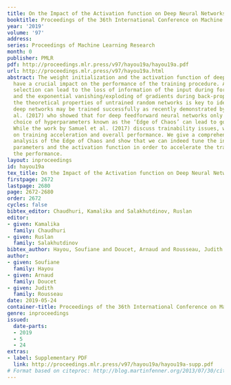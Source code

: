 ```yaml
---
title: On the Impact of the Activation function on Deep Neural Networks Training
booktitle: Proceedings of the 36th International Conference on Machine Learning
year: '2019'
volume: '97'
address: 
series: Proceedings of Machine Learning Research
month: 0
publisher: PMLR
pdf: http://proceedings.mlr.press/v97/hayou19a/hayou19a.pdf
url: http://proceedings.mlr.press/v97/hayou19a.html
abstract: The weight initialization and the activation function of deep neural networks
  have a crucial impact on the performance of the training procedure. An inappropriate
  selection can lead to the loss of information of the input during forward propagation
  and the exponential vanishing/exploding of gradients during back-propagation. Understanding
  the theoretical properties of untrained random networks is key to identifying which
  deep networks may be trained successfully as recently demonstrated by Samuel et
  al. (2017) who showed that for deep feedforward neural networks only a specific
  choice of hyperparameters known as the ‘Edge of Chaos’ can lead to good performance.
  While the work by Samuel et al. (2017) discuss trainability issues, we focus here
  on training acceleration and overall performance. We give a comprehensive theoretical
  analysis of the Edge of Chaos and show that we can indeed tune the initialization
  parameters and the activation function in order to accelerate the training and improve
  the performance.
layout: inproceedings
id: hayou19a
tex_title: On the Impact of the Activation function on Deep Neural Networks Training
firstpage: 2672
lastpage: 2680
page: 2672-2680
order: 2672
cycles: false
bibtex_editor: Chaudhuri, Kamalika and Salakhutdinov, Ruslan
editor:
- given: Kamalika
  family: Chaudhuri
- given: Ruslan
  family: Salakhutdinov
bibtex_author: Hayou, Soufiane and Doucet, Arnaud and Rousseau, Judith
author:
- given: Soufiane
  family: Hayou
- given: Arnaud
  family: Doucet
- given: Judith
  family: Rousseau
date: 2019-05-24
container-title: Proceedings of the 36th International Conference on Machine Learning
genre: inproceedings
issued:
  date-parts:
  - 2019
  - 5
  - 24
extras:
- label: Supplementary PDF
  link: http://proceedings.mlr.press/v97/hayou19a/hayou19a-supp.pdf
# Format based on citeproc: http://blog.martinfenner.org/2013/07/30/citeproc-yaml-for-bibliographies/
---
```

